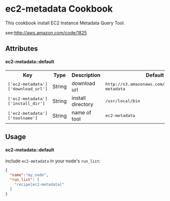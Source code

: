 ec2-metadata Cookbook
====================

This cookbook install EC2 Instance Metadata Query Tool.

see:http://aws.amazon.com/code/1825


Attributes
----------

#### ec2-metadata::default
<table>
  <tr>
    <th>Key</th>
    <th>Type</th>
    <th>Description</th>
    <th>Default</th>
  </tr>
  <tr>
    <td><tt>['ec2-metadata']['download_url']</tt></td>
    <td>String</td>
    <td>download url</td>
    <td><tt>http://s3.amazonaws.com/ec2metadata/ec2-metadata</tt></td>
  </tr>
  <tr>
    <td><tt>['ec2-metadata']['install_dir']</tt></td>
    <td>String</td>
    <td>install directory</td>
    <td><tt>/usr/local/bin</tt></td>
  </tr>
  <tr>
    <td><tt>['ec2-metadata']['toolname']</tt></td>
    <td>String</td>
    <td>name of tool</td>
    <td><tt>ec2-metadata</tt></td>
  </tr>
</table>

Usage
-----
#### ec2-metadata::default

include `ec2-metadata` in your node's `run_list`:

```json
{
  "name":"my_node",
  "run_list": [
    "recipe[ec2-metadata]"
  ]
}
```
